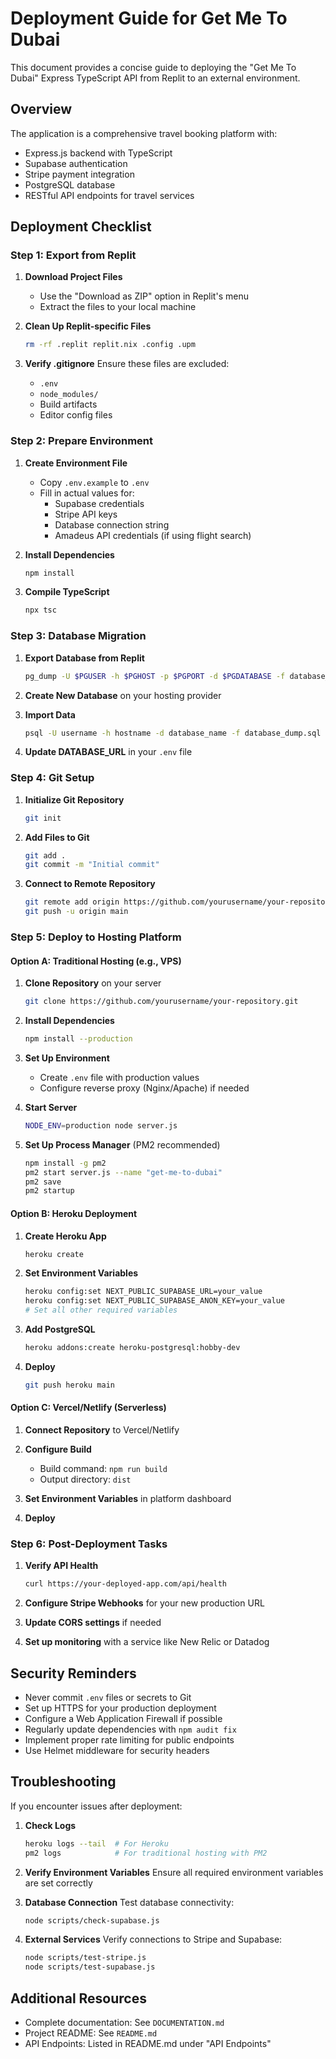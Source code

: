 # Deployment Guide for Get Me To Dubai

This document provides a concise guide to deploying the "Get Me To Dubai" Express TypeScript API from Replit to an external environment.

## Overview

The application is a comprehensive travel booking platform with:
- Express.js backend with TypeScript
- Supabase authentication
- Stripe payment integration
- PostgreSQL database
- RESTful API endpoints for travel services

## Deployment Checklist

### Step 1: Export from Replit

1. **Download Project Files**
   - Use the "Download as ZIP" option in Replit's menu
   - Extract the files to your local machine

2. **Clean Up Replit-specific Files**
   ```bash
   rm -rf .replit replit.nix .config .upm
   ```

3. **Verify .gitignore**
   Ensure these files are excluded:
   - `.env`
   - `node_modules/`
   - Build artifacts
   - Editor config files

### Step 2: Prepare Environment

1. **Create Environment File**
   - Copy `.env.example` to `.env`
   - Fill in actual values for:
     - Supabase credentials
     - Stripe API keys
     - Database connection string
     - Amadeus API credentials (if using flight search)

2. **Install Dependencies**
   ```bash
   npm install
   ```

3. **Compile TypeScript**
   ```bash
   npx tsc
   ```

### Step 3: Database Migration

1. **Export Database from Replit**
   ```bash
   pg_dump -U $PGUSER -h $PGHOST -p $PGPORT -d $PGDATABASE -f database_dump.sql
   ```

2. **Create New Database** on your hosting provider

3. **Import Data**
   ```bash
   psql -U username -h hostname -d database_name -f database_dump.sql
   ```

4. **Update DATABASE_URL** in your `.env` file

### Step 4: Git Setup

1. **Initialize Git Repository**
   ```bash
   git init
   ```

2. **Add Files to Git**
   ```bash
   git add .
   git commit -m "Initial commit"
   ```

3. **Connect to Remote Repository**
   ```bash
   git remote add origin https://github.com/yourusername/your-repository.git
   git push -u origin main
   ```

### Step 5: Deploy to Hosting Platform

#### Option A: Traditional Hosting (e.g., VPS)

1. **Clone Repository** on your server
   ```bash
   git clone https://github.com/yourusername/your-repository.git
   ```

2. **Install Dependencies**
   ```bash
   npm install --production
   ```

3. **Set Up Environment**
   - Create `.env` file with production values
   - Configure reverse proxy (Nginx/Apache) if needed

4. **Start Server**
   ```bash
   NODE_ENV=production node server.js
   ```

5. **Set Up Process Manager** (PM2 recommended)
   ```bash
   npm install -g pm2
   pm2 start server.js --name "get-me-to-dubai"
   pm2 save
   pm2 startup
   ```

#### Option B: Heroku Deployment

1. **Create Heroku App**
   ```bash
   heroku create
   ```

2. **Set Environment Variables**
   ```bash
   heroku config:set NEXT_PUBLIC_SUPABASE_URL=your_value
   heroku config:set NEXT_PUBLIC_SUPABASE_ANON_KEY=your_value
   # Set all other required variables
   ```

3. **Add PostgreSQL**
   ```bash
   heroku addons:create heroku-postgresql:hobby-dev
   ```

4. **Deploy**
   ```bash
   git push heroku main
   ```

#### Option C: Vercel/Netlify (Serverless)

1. **Connect Repository** to Vercel/Netlify

2. **Configure Build**
   - Build command: `npm run build`
   - Output directory: `dist`

3. **Set Environment Variables** in platform dashboard

4. **Deploy**

### Step 6: Post-Deployment Tasks

1. **Verify API Health**
   ```bash
   curl https://your-deployed-app.com/api/health
   ```

2. **Configure Stripe Webhooks** for your new production URL

3. **Update CORS settings** if needed

4. **Set up monitoring** with a service like New Relic or Datadog

## Security Reminders

- Never commit `.env` files or secrets to Git
- Set up HTTPS for your production deployment 
- Configure a Web Application Firewall if possible
- Regularly update dependencies with `npm audit fix`
- Implement proper rate limiting for public endpoints
- Use Helmet middleware for security headers

## Troubleshooting

If you encounter issues after deployment:

1. **Check Logs**
   ```bash
   heroku logs --tail  # For Heroku
   pm2 logs            # For traditional hosting with PM2
   ```

2. **Verify Environment Variables**
   Ensure all required environment variables are set correctly

3. **Database Connection**
   Test database connectivity:
   ```bash
   node scripts/check-supabase.js
   ```

4. **External Services**
   Verify connections to Stripe and Supabase:
   ```bash
   node scripts/test-stripe.js
   node scripts/test-supabase.js
   ```

## Additional Resources

- Complete documentation: See `DOCUMENTATION.md`
- Project README: See `README.md`
- API Endpoints: Listed in README.md under "API Endpoints"